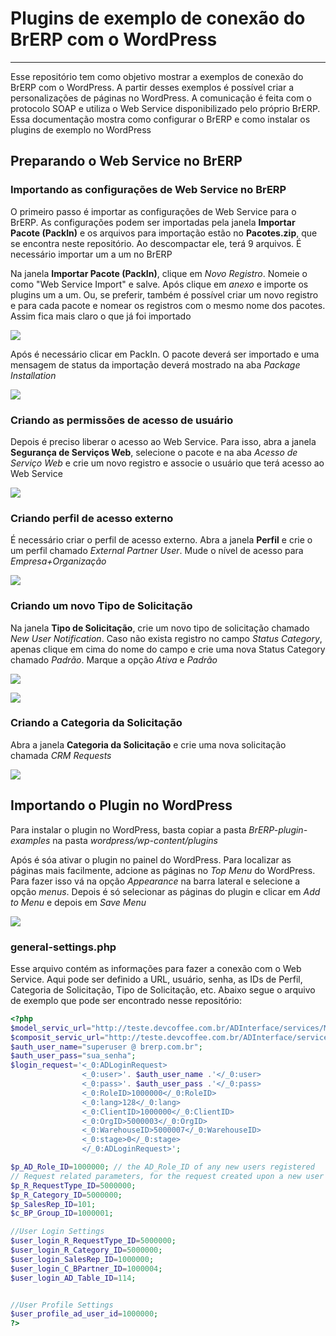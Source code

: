 # Plugins de exemplo de conexão do BrERP com o WordPress
---

Esse repositório tem como objetivo mostrar a exemplos de conexão do BrERP com o WordPress. A partir desses exemplos é possível criar a personalizações de páginas no WordPress. A comunicação é feita com o protocolo SOAP e utiliza o Web Service disponibilizado pelo próprio BrERP. Essa documentação mostra como configurar o BrERP e como instalar os plugins de exemplo no WordPress

## Preparando o Web Service no BrERP

### Importando as configurações de Web Service no BrERP

O primeiro passo é importar as configurações de Web Service para o BrERP. As configurações podem ser importadas pela janela **Importar Pacote (PackIn)** e os arquivos para importação estão no **Pacotes.zip**, que se encontra neste repositório. Ao descompactar ele, terá 9 arquivos. É necessário importar um a um no BrERP

Na janela **Importar Pacote (PackIn)**, clique em *Novo Registro*. Nomeie o como "Web Service Import" e salve. Após clique em *anexo* e importe os plugins um a um. Ou, se preferir, também é possível criar um novo registro e para cada pacote e nomear os registros com o mesmo nome dos pacotes. Assim fica mais claro o que já foi importado

![](imagens/AnexoPacote.png)

Após é necessário clicar em PackIn. O pacote deverá ser importado e uma mensagem de status da importação deverá mostrado na aba *Package Installation*

![](imagens/PackIn_Status.png)

### Criando as permissões de acesso de usuário

Depois é preciso liberar o acesso ao Web Service. Para isso, abra a janela **Segurança de Serviços Web**, selecione o pacote e na aba *Acesso de Serviço Web* e crie um novo registro e associe o usuário que terá acesso ao Web Service

![](imagens/Seg_WebService.png)

### Criando perfil de acesso externo

É necessário criar o perfil de acesso externo. Abra a janela **Perfil** e crie o um perfil chamado *External Partner User*. Mude o nível de acesso para *Empresa+Organização*

![](imagens/Perfil_parceiro-ext.png)

### Criando um novo Tipo de Solicitação

Na janela **Tipo de Solicitação**, crie um novo tipo de solicitação chamado *New User Notification*. Caso não exista registro no campo *Status Category*, apenas clique em cima do nome do campo e crie uma nova Status Category chamado *Padrão*. Marque a opção *Ativa* e *Padrão*

![](imagens/Tipo_solic.png)

![](imagens/Estado_solic.png)

### Criando a Categoria da Solicitação

Abra a janela **Categoria da Solicitação** e crie uma nova solicitação chamada *CRM Requests*

![](imagens/Categoria_solic.png)

## Importando o Plugin no WordPress

Para instalar o plugin no WordPress, basta copiar a pasta *BrERP-plugin-examples* na pasta *wordpress/wp-content/plugins* 

Após é sóa ativar o plugin no painel do WordPress. Para localizar as páginas mais facilmente, adcione as páginas no *Top Menu* do WordPress. Para fazer isso vá na opção *Appearance* na barra lateral e selecione a opção *menus*. Depois é só selecionar as páginas do plugin e clicar em *Add to Menu* e depois em *Save Menu*

![](imagens/WordPress_plugin.png)

### general-settings.php

Esse arquivo contém as informações para fazer a conexão com o Web Service. Aqui pode ser definido a URL, usuário, senha, as IDs de Perfil, Categoria de Solicitação, Tipo de Solicitação, etc. Abaixo segue o arquivo de exemplo que pode ser encontrado nesse repositório:
```php
<?php  
$model_servic_url="http://teste.devcoffee.com.br/ADInterface/services/ModelADService?wsdl";
$composit_servic_url="http://teste.devcoffee.com.br/ADInterface/services/compositeInterface?wsdl";
$auth_user_name="superuser @ brerp.com.br";
$auth_user_pass="sua_senha";
$login_request='<_0:ADLoginRequest>
                <_0:user>'. $auth_user_name .'</_0:user>
			    <_0:pass>'. $auth_user_pass .'</_0:pass>
			    <_0:RoleID>1000000</_0:RoleID>
			    <_0:lang>128</_0:lang>
			    <_0:ClientID>1000000</_0:ClientID>
			    <_0:OrgID>5000003</_0:OrgID>
			    <_0:WarehouseID>5000007</_0:WarehouseID>
			    <_0:stage>0</_0:stage>
			    </_0:ADLoginRequest>';

$p_AD_Role_ID=1000000; // the AD_Role_ID of any new users registered
// Request related parameters, for the request created upon a new user registration
$p_R_RequestType_ID=5000000; 
$p_R_Category_ID=5000000;
$p_SalesRep_ID=101;
$c_BP_Group_ID=1000001;

//User Login Settings
$user_login_R_RequestType_ID=5000000;
$user_login_R_Category_ID=5000000;
$user_login_SalesRep_ID=1000000;
$user_login_C_BPartner_ID=1000004;
$user_login_AD_Table_ID=114;


//User Profile Settings
$user_profile_ad_user_id=1000000;
?>
```
